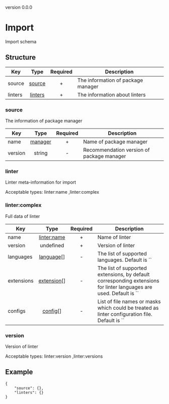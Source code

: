 version 0.0.0
# Import
Import schema
## Structure


|Key|Type|Required|Description|
|-|:-:|:-:|-|
|source|[source](#source)|+|The information of package manager|
|linters|[linters](#linters)|+|The information about linters|
### source
The information of package manager

|Key|Type|Required|Description|
|-|:-:|:-:|-|
|name|[manager](./collection.md#manager)|+|Name of package manager|
|version|string|-|Recommendation version of package manager|
### linter
Linter meta-information for import

Acceptable types: linter:name ,linter:complex 
### linter:complex
Full data of linter

|Key|Type|Required|Description|
|-|:-:|:-:|-|
|name|[linter:name](#linter:name)|+|Name of linter|
|version|undefined|+|Version of linter|
|languages|[language](./collection.md#language)[]|-|The list of supported languages. Default is ``|
|extensions|[extension](./linter.md#extension)[]|-|The list of supported extensions, by default corresponding extensions for linter languages are used. Default is ``|
|configs|[config](./linter.md#config)[]|-|List of file names or masks which could be treated as linter configuration file. Default is ``|
### version
Version of linter

Acceptable types: linter:version ,linter:versions 
## Example
```
{
    "source": {},
    "linters": {}
}
```